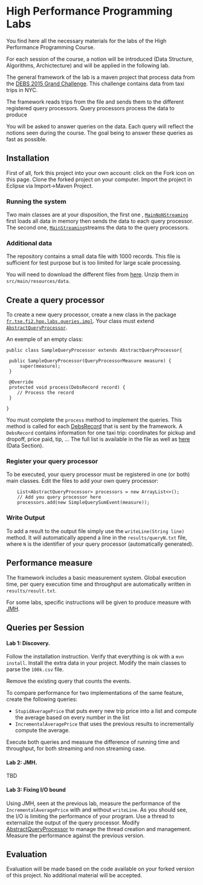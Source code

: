 # High Performance Programming Labs

You find here all the necessary materials for the labs of the High Performance Programming Course.

For each session of the course, a notion will be introduced (Data Structure, Algorithms, Archictecture) and will be applied in the following lab.

The general framework of the lab is a maven project that process data from the [DEBS 2015 Grand Challenge](http://www.debs2015.org/call-grand-challenge.html). This challenge contains data from taxi trips in NYC.

The framework reads trips from the file and sends them to the different registered query processors. Query processors process the data to produce 

You will be asked to answer queries on the data. Each query will reflect the notions seen during the course.
The goal being to answer these queries as fast as possible.

## Installation

First of all, fork this project into your own account: click on the Fork icon on this page.
Clone the forked project on your computer. Import the project in Eclipse via Import->Maven Project.

### Running the system

Two main classes are at your disposition, the first one , [`MainNoNStreaming`](https://github.com/telecom-se/hpp/blob/master/src/main/java/fr/tse/fi2/hpp/labs/main/MainNonStreaming.java) first loads all data in memory then sends the data to each query processor. The second one, [`MainStreaming`](https://github.com/telecom-se/hpp/blob/master/src/main/java/fr/tse/fi2/hpp/labs/main/MainStreaming.java)streams the data to the query processors.

### Additional data

The repository contains a small data file with 1000 records. This file is sufficient for test purpose but is too limited for large scale processing. 

You will need to download the different files from [here](http://datasets-satin.telecom-st-etienne.fr/jsubercaze/hpp). Unzip them in `src/main/resources/data`. 


## Create a query processor

To create a new query processor, create a new class in the package [`fr.tse.fi2.hpp.labs.queries.impl`](https://github.com/telecom-se/hpp/tree/master/src/main/java/fr/tse/fi2/hpp/labs/queries/impl). Your class must extend [`AbstractQueryProcessor`](https://github.com/telecom-se/hpp/blob/master/src/main/java/fr/tse/fi2/hpp/labs/queries/AbstractQueryProcessor.java).

An exemple of an empty class:
  
    public class SampleQueryProcessor extends AbstractQueryProcessor{
  
  	 public SampleQueryProcessor(QueryProcessorMeasure measure) {
		 super(measure);
	 }

	 @Override
	 protected void process(DebsRecord record) {
    	// Process the record
	 }
    
    }
    
You must complete the `process` method to implement the queries. This method is called for each [DebsRecord](https://github.com/telecom-se/hpp/blob/master/src/main/java/fr/tse/fi2/hpp/labs/beans/DebsRecord.java) that is sent by the framework. A `DebsRecord` contains information for one taxi trip: coordinates for pickup and dropoff, price paid, tip, ... The full list is available in the file as well as [here](http://www.debs2015.org/call-grand-challenge.html) (Data Section).


### Register your query processor

To be executed, your query processor must be registered in one (or both) main classes. Edit the files to add your own query processor:

		List<AbstractQueryProcessor> processors = new ArrayList<>();
		// Add you query processor here
		processors.add(new SimpleQuerySumEvent(measure));

### Write Output

To add a result to the output file simply use the `writeLine(String line)` method. It will automatically append a line in the `results/queryN.txt` file, where `N` is the identifier of your query processor (automatically generated).

## Performance measure

The framework includes a basic measurement system. Global execution time, per query execution time and throughput are automatically written in `results/result.txt`.

For some labs, specific instructions will be given to produce measure with [JMH](http://openjdk.java.net/projects/code-tools/jmh/).


## Queries per Session


#### Lab 1: Discovery. 

Follow the installation instruction. Verify that everything is ok with a `mvn install`. Install the extra data in your project. Modify the main classes to parse the `100k.csv` file.

Remove the existing query that counts the events.

To compare performance for two implementations of the same feature, create the following queries:
* `StupidAveragePrice` that puts every new trip price into a list and compute the average based on every number in the list
* `IncrementalAveragePrice` that uses the previous results to incrementally compute the average.

Execute both queries and measure the difference of running time and throughput, for both streaming and non streaming case.

#### Lab 2: JMH.

TBD

#### Lab 3: Fixing I/O bound

Using JMH, seen at the previous lab, measure the performance of the `IncrementalAveragePrice` with and without `writeLine`.
As you should see, the I/O is limiting the performance of your program. Use a thread to externalize the output of the query processor. Modify [AbstractQueryProcessor](https://github.com/telecom-se/hpp/blob/master/src/main/java/fr/tse/fi2/hpp/labs/queries/AbstractQueryProcessor.java) to manage the thread creation and management.
Measure the performance against the previous version.

## Evaluation

Evaluation will be made based on the code available on your forked version of this project. No additional material will be accepted.
